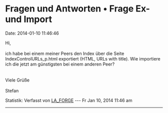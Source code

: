 Fragen und Antworten • Frage Ex- und Import
===========================================

Date: 2014-01-10 11:46:46

Hi,\
\
ich habe bei einem meiner Peers den Index über die Seite
IndexControlURLs\_p.html exportiert (HTML, URLs with title). Wie
importiere ich die jetzt am günstigsten bei einem anderen Peer?\
\
\
Viele Grüße\
\
Stefan

Statistik: Verfasst von
[LA\_FORGE](http://forum.yacy-websuche.de/memberlist.php?mode=viewprofile&u=324)
--- Fr Jan 10, 2014 11:46 am

------------------------------------------------------------------------
